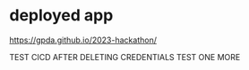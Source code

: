 # deployed app

https://gpda.github.io/2023-hackathon/

TEST CICD AFTER DELETING CREDENTIALS TEST ONE MORE